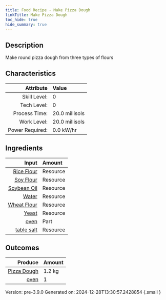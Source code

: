 ```yaml
---
title: Food Recipe - Make Pizza Dough
linkTitle: Make Pizza Dough
toc_hide: true
hide_summary: true
---
```


## Description
 Make round pizza dough from three types of flours 

## Characteristics

| Attribute      | Value |
|--------:|:------|
|Skill Level:|0|
|Tech Level:|0|
|Process Time:|20.0 millisols|
|Work Level:|20.0 millisols|
|Power Required:|0.0 kW/hr|

## Ingredients

| Input      | Amount |
|--------:|:------|
|[Rice Flour](/docs/definitions/resource/rice-flour)|Resource|0.4 kg|
|[Soy Flour](/docs/definitions/resource/soy-flour)|Resource|0.2 kg|
|[Soybean Oil](/docs/definitions/resource/soybean-oil)|Resource|0.01 kg|
|[Water](/docs/definitions/resource/water)|Resource|0.33 kg|
|[Wheat Flour](/docs/definitions/resource/wheat-flour)|Resource|0.4 kg|
|[Yeast](/docs/definitions/resource/yeast)|Resource|0.01 kg|
|[oven](/docs/definitions/part/oven)|Part|1|
|[table salt](/docs/definitions/resource/table-salt)|Resource|0.01 kg|

## Outcomes


| Produce      | Amount |
|--------:|:------|
|[Pizza Dough](/docs/definitions/resource/pizza-dough)|1.2 kg|
|[oven](/docs/definitions/part/oven)|1|


Version: pre-3.9.0 Generated on: 2024-12-28T13:30:57.2428854
{.small }

